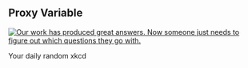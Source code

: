 ## Proxy Variable
[![Our work has produced great answers. Now someone just needs to figure out which questions they go with.](https://imgs.xkcd.com/comics/proxy_variable.png)](https://xkcd.com/2652/ "Our work has produced great answers. Now someone just needs to figure out which questions they go with.")

Your daily random xkcd
